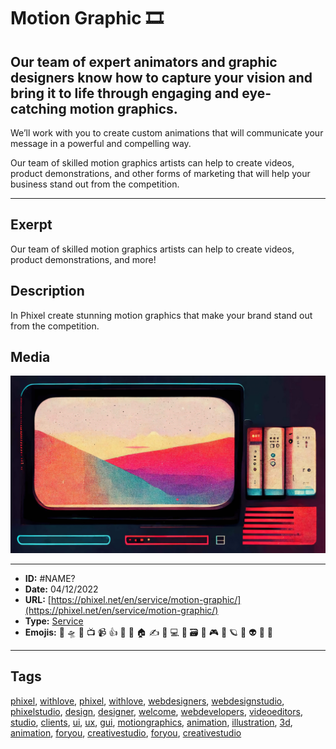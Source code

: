 # Motion Graphic 🎞️
## Our team of expert animators and graphic designers know how to capture your vision and bring it to life through engaging and eye-catching motion graphics.

We’ll work with you to create custom animations that will communicate your message in a powerful and compelling way.

Our team of skilled motion graphics artists can help to create videos, product demonstrations, and other forms of marketing that will help your business stand out from the competition.


------------
## Exerpt
Our team of skilled motion graphics artists can help to create videos, product demonstrations, and more!
## Description
In Phixel create stunning motion graphics that make your brand stand out from the competition.
## Media
<img src="media/19c77b06/services-motion-graphic.jpg">

------------
- **ID:** #NAME?
- **Date:** 04/12/2022
- **URL:** [https://phixel.net/en/service/motion-graphic/](https://phixel.net/en/service/motion-graphic/)
- **Type:** [Service](#service)
- **Emojis:** 🎨 🛸 📼 📺 📹 👍 🔗 📝 🏠 ✍️ 👨 💻 👑 🗃 👾 🎮 📲 🪐 🌟 👽 🚀 🌌

------------
## Tags
[phixel](#phixel), [withlove](#withlove), [phixel](#phixel), [withlove](#withlove), [webdesigners](#webdesigners), [webdesignstudio](#webdesignstudio), [phixelstudio](#phixelstudio), [design](#design), [designer](#designer), [welcome](#welcome), [webdevelopers](#webdevelopers), [videoeditors](#videoeditors), [studio](#studio), [clients](#clients), [ui](#ui), [ux](#ux), [gui](#gui), [motiongraphics](#motiongraphics), [animation](#animation), [illustration](#illustration), [3d](#3d), [animation](#animation), [foryou](#foryou), [creativestudio](#creativestudio), [foryou](#foryou), [creativestudio](#creativestudio)
